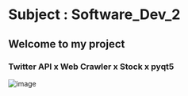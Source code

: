 # Subject : Software_Dev_2
## Welcome to my project
### Twitter API x Web Crawler x Stock x pyqt5
![image](https://user-images.githubusercontent.com/68021060/116099035-c3505a00-a6d5-11eb-85d9-4642e5b7bdaf.png)
